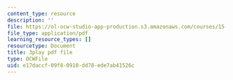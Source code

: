 ```yaml
---
content_type: resource
description: ''
file: https://ol-ocw-studio-app-production.s3.amazonaws.com/courses/15-031j-energy-decisions-markets-and-policies-spring-2012/e17daccf09f80910dd78ede7ab41526c_ruRaCsL9tpQ.pdf
file_type: application/pdf
learning_resource_types: []
resourcetype: Document
title: 3play pdf file
type: OCWFile
uid: e17daccf-09f8-0910-dd78-ede7ab41526c
---
```

